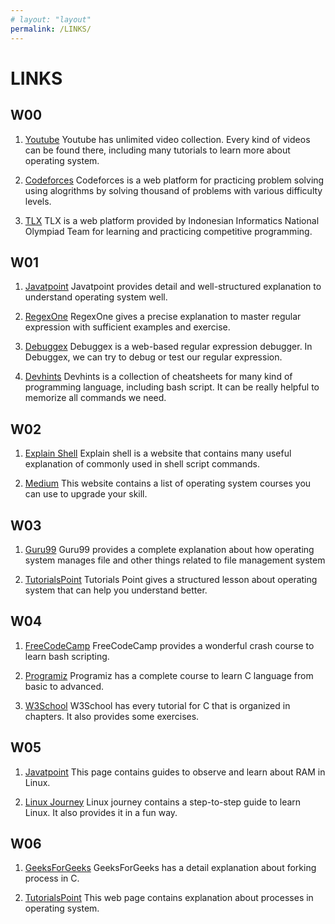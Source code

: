 ```yaml
---
# layout: "layout"
permalink: /LINKS/
---
```


# LINKS

## W00

1. [Youtube](https://www.youtube.com/)
Youtube has unlimited video collection. Every kind of videos can be found there, including many tutorials to learn more about operating system.

2. [Codeforces](https://codeforces.com/)
Codeforces is a web platform for practicing problem solving using alogrithms by solving thousand of problems with various difficulty levels.

3. [TLX](https://tlx.toki.id/)
TLX is a web platform provided by Indonesian Informatics National Olympiad Team for learning and practicing competitive programming.

## W01

1. [Javatpoint](https://www.javatpoint.com/os-tutorial)
Javatpoint provides detail and well-structured explanation to understand operating system well.

2. [RegexOne](https://regexone.com/lesson/introduction_abcs)
RegexOne gives a precise explanation to master regular expression with sufficient examples and exercise.

3. [Debuggex](https://www.debuggex.com/)
Debuggex is a web-based regular expression debugger. In Debuggex, we can try to debug or test our regular expression.

4. [Devhints](https://devhints.io/bash)
Devhints is a collection of cheatsheets for many kind of programming language, including bash script. It can be really helpful to  memorize all commands we need.

## W02

1. [Explain Shell](https://explainshell.com/)
Explain shell is a website that contains many useful explanation of commonly used in shell script commands.

2. [Medium](https://medium.com/javarevisited/6-best-operating-system-courses-for-beginners-to-learn-7d727882d267)
This website contains a list of operating system courses you can use to upgrade your skill.

## W03

1. [Guru99](https://www.guru99.com/file-systems-operating-system.html)
Guru99 provides a complete explanation about how operating system manages file and other things related to file management system

2. [TutorialsPoint](https://www.tutorialspoint.com/operating_system/index.htm)
Tutorials Point gives a structured lesson about operating system that can help you understand better.

## W04

1. [FreeCodeCamp](https://www.freecodecamp.org/news/shell-scripting-crash-course-how-to-write-bash-scripts-in-linux/)
FreeCodeCamp provides a wonderful crash course to learn bash scripting.

2. [Programiz](https://www.programiz.com/c-programming)
Programiz has a complete course to learn C language from basic to advanced.

3. [W3School](https://www.w3schools.com/c/)
W3School has every tutorial for C that is organized in chapters. It also provides some exercises.

## W05

1. [Javatpoint](https://www.javatpoint.com/how-to-check-ram-in-linux)
This page contains guides to observe and learn about RAM in Linux.

2. [Linux Journey](https://linuxjourney.com/)
Linux journey contains a step-to-step guide to learn Linux. It also provides it in a fun way.

## W06

1. [GeeksForGeeks](https://www.geeksforgeeks.org/fork-system-call/)
GeeksForGeeks has a detail explanation about forking process in C.

2. [TutorialsPoint](https://www.tutorialspoint.com/operating_system/os_processes.htm)
This web page contains explanation about processes in operating system.
